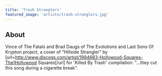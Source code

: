 ```yaml
---
title: 'Trash Stranglers'
featured_image: 'artists/trash-stranglers.jpg'
---
```


## About

Vince of The Fatals and Brad Daugs of The Evolutions and Last Sons Of Krypton project, a cover of "Hillside Strangler" by [url=http://www.discogs.com/artist/1984683-Hollywood-Squares-The]Hollywood Squares[/url] for 'Killed By Trash' compilation: "...they cut this song during a cigarette break". 
